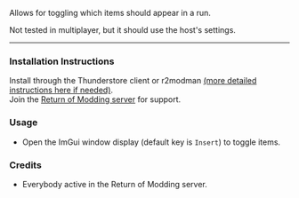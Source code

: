 Allows for toggling which items should appear in a run.  

Not tested in multiplayer, but it should use the host's settings.  

---

### Installation Instructions
Install through the Thunderstore client or r2modman [(more detailed instructions here if needed)](https://return-of-modding.github.io/ModdingWiki/Playing/Getting-Started/).  
Join the [Return of Modding server](https://discord.gg/VjS57cszMq) for support.  


### Usage
* Open the ImGui window display (default key is `Insert`) to toggle items.


### Credits
* Everybody active in the Return of Modding server.
